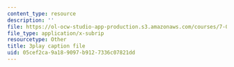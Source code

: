 ```yaml
---
content_type: resource
description: ''
file: https://ol-ocw-studio-app-production.s3.amazonaws.com/courses/7-01sc-fundamentals-of-biology-fall-2011/05cef2ca9a189097b9127336c07821dd_reYwbnuhFU0.srt
file_type: application/x-subrip
resourcetype: Other
title: 3play caption file
uid: 05cef2ca-9a18-9097-b912-7336c07821dd
---
```

